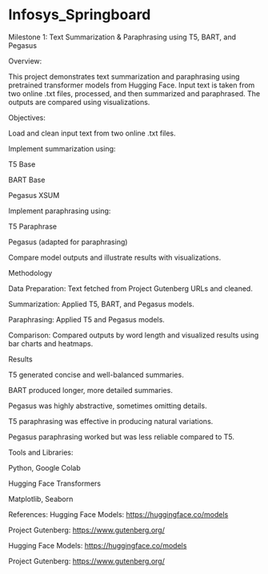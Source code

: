 # Infosys_Springboard
Milestone 1: Text Summarization &amp; Paraphrasing using T5, BART, and Pegasus

Overview:

This project demonstrates text summarization and paraphrasing using pretrained transformer models from Hugging Face. Input text is taken from two online .txt files, processed, and then summarized and paraphrased. The outputs are compared using visualizations.

Objectives:

Load and clean input text from two online .txt files.

Implement summarization using:

T5 Base

BART Base

Pegasus XSUM

Implement paraphrasing using:

T5 Paraphrase

Pegasus (adapted for paraphrasing)

Compare model outputs and illustrate results with visualizations.

Methodology

Data Preparation: Text fetched from Project Gutenberg URLs and cleaned.

Summarization: Applied T5, BART, and Pegasus models.

Paraphrasing: Applied T5 and Pegasus models.

Comparison: Compared outputs by word length and visualized results using bar charts and heatmaps.

Results

T5 generated concise and well-balanced summaries.

BART produced longer, more detailed summaries.

Pegasus was highly abstractive, sometimes omitting details.

T5 paraphrasing was effective in producing natural variations.

Pegasus paraphrasing worked but was less reliable compared to T5.

Tools and Libraries:

Python, Google Colab

Hugging Face Transformers

Matplotlib, Seaborn

References:
Hugging Face Models: https://huggingface.co/models

Project Gutenberg: https://www.gutenberg.org/

Hugging Face Models: https://huggingface.co/models

Project Gutenberg: https://www.gutenberg.org/

